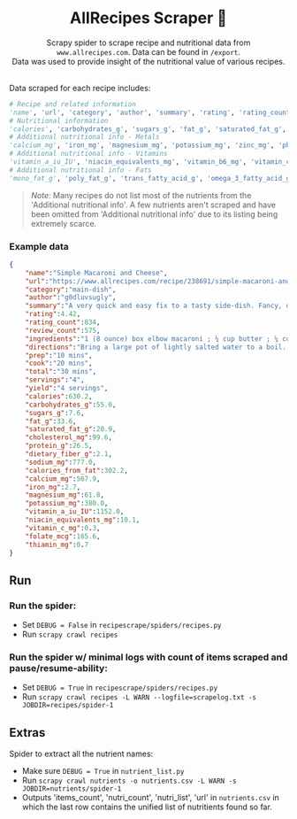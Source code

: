 <div align="center">
<h1> AllRecipes Scraper 🥗</h1>
Scrapy spider to scrape recipe and nutritional data from <code>www.allrecipes.com</code>. Data can be found in <code>/export</code>. 
<br>
Data was used to provide insight of the nutritional value of various recipes.
</div>

<br>

Data scraped for each recipe includes:

```python
# Recipe and related information 
'name', 'url', 'category', 'author', 'summary', 'rating', 'rating_count', 'review_count', 'ingredients', 'directions', 'prep', 'cook', 'total', 'Servings', 'Yield', 
# Nutritional information
'calories', 'carbohydrates_g', 'sugars_g', 'fat_g', 'saturated_fat_g', 'cholesterol_mg', 'protein_g', 'dietary_fiber_g', 'sodium_mg', 'calories_from_fat',
# Additional nutritional info - Metals
'calcium_mg', 'iron_mg', 'magnesium_mg', 'potassium_mg', 'zinc_mg', 'phosphorus_mg',
# Additional nutritional info - Vitamins
'vitamin_a_iu_IU', 'niacin_equivalents_mg', 'vitamin_b6_mg', 'vitamin_c_mg', 'folate_mcg', 'thiamin_mg', 'riboflavin_mg', 'vitamin_e_iu_IU', 'vitamin_k_mcg', 'biotin_mcg', 'vitamin_b12_mcg',
# Additional nutritional info - Fats
'mono_fat_g', 'poly_fat_g', 'trans_fatty_acid_g', 'omega_3_fatty_acid_g', 'omega_6_fatty_acid_g'
```

> *Note:* Many recipes do not list most of the nutrients from the 'Additional nutritional info'. A few nutrients aren't scraped and have been omitted from 'Additional nutritional info' due to its listing being extremely scarce.

### Example data
```json
{
    "name":"Simple Macaroni and Cheese",
    "url":"https://www.allrecipes.com/recipe/238691/simple-macaroni-and-cheese/",
    "category":"main-dish",
    "author":"g0dluvsugly",
    "summary":"A very quick and easy fix to a tasty side-dish. Fancy, designer mac and cheese often costs forty or fifty dollars to prepare when you have so many exotic and expensive cheeses, but they aren't always the best tasting. This recipe is cheap and tasty.",
    "rating":4.42,
    "rating_count":834,
    "review_count":575,
    "ingredients":"1 (8 ounce) box elbow macaroni ; ¼ cup butter ; ¼ cup all-purpose flour ; ½ teaspoon salt ;   ground black pepper to taste ; 2 cups milk ; 2 cups shredded Cheddar cheese",
    "directions":"Bring a large pot of lightly salted water to a boil. Cook elbow macaroni in the boiling water, stirring occasionally until cooked through but firm to the bite, 8 minutes. Drain. Melt butter in a saucepan over medium heat; stir in flour, salt, and pepper until smooth, about 5 minutes. Slowly pour milk into butter-flour mixture while continuously stirring until mixture is smooth and bubbling, about 5 minutes. Add Cheddar cheese to milk mixture and stir until cheese is melted, 2 to 4 minutes. Fold macaroni into cheese sauce until coated.",
    "prep":"10 mins",
    "cook":"20 mins",
    "total":"30 mins",
    "servings":"4",
    "yield":"4 servings",
    "calories":630.2,
    "carbohydrates_g":55.0,
    "sugars_g":7.6,
    "fat_g":33.6,
    "saturated_fat_g":20.9,
    "cholesterol_mg":99.6,
    "protein_g":26.5,
    "dietary_fiber_g":2.1,
    "sodium_mg":777.0,
    "calories_from_fat":302.2,
    "calcium_mg":567.9,
    "iron_mg":2.7,
    "magnesium_mg":61.8,
    "potassium_mg":380.0,
    "vitamin_a_iu_IU":1152.0,
    "niacin_equivalents_mg":10.1,
    "vitamin_c_mg":0.3,
    "folate_mcg":165.6,
    "thiamin_mg":0.7
}
```


## Run

### Run the spider:

- Set `DEBUG = False` in `recipescrape/spiders/recipes.py`
- Run `scrapy crawl recipes`

### Run the spider w/ minimal logs with count of items scraped and pause/resume-ability:

- Set `DEBUG = True` in `recipescrape/spiders/recipes.py`
- Run `scrapy crawl recipes -L WARN --logfile=scrapelog.txt -s JOBDIR=recipes/spider-1`

## Extras
Spider to extract all the nutrient names:
- Make sure `DEBUG = True` in `nutrient_list.py`
- Run `scrapy crawl nutrients -o nutrients.csv -L WARN -s JOBDIR=nutrients/spider-1`
- Outputs 'items_count', 'nutri_count', 'nutri_list', 'url' in `nutrients.csv` in which the last row contains the unified list of nutritients found so far.


<!-- https://www.health.harvard.edu/staying-healthy/listing_of_vitamins -->
